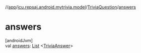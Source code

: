 //[app](../../../index.md)/[icu.repsaj.android.mytrivia.model](../index.md)/[TriviaQuestion](index.md)/[answers](answers.md)

# answers

[androidJvm]\
val [answers](answers.md): [List](https://kotlinlang.org/api/latest/jvm/stdlib/kotlin.collections/-list/index.html)
&lt;[TriviaAnswer](../-trivia-answer/index.md)&gt;
